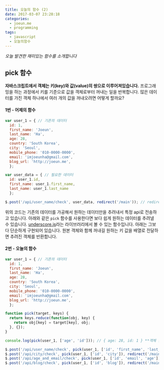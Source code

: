 ```yaml
---
title: 오늘의 함수 (2)
date: 2017-03-07 23:28:18
categories:
  - joeun.me
  - programming
tags:
  - javascript
  - 오늘의함수
---
```

_오늘 발견한 재미있는 함수를 소개합니다_

## pick 함수

__자바스크립트에서 객체는 키(key)와 값(value)의 쌍으로 이루어져있습니다.__ 프로그래밍을 하는 과정에서 키를 기준으로 값을 객체로부터 꺼내는 일을 반복합니다. 많은 데이터를 가진 객체 하나에서 여러 개의 값을 꺼내오려면 어떻게 할까요?

#### 1번 - 어제의 함수
```javascript
var user_1 = { // 기존의 데이터
  id: 1,
  first_name: 'Joeun',
  last_name: 'Ha',
  age: 28,
  country: 'South Korea',
  city: 'Seoul',
  mobile_phone: '010-0000-0000',
  email: 'imjoeunha@gmail.com',
  blog_url: 'http://joeun.me',
  };

var user_data = { // 필요한 데이터
  id: user_1.id,
  first_name: user_1.first_name, 
  last_name: user_1.last_name
  };

$.post('/api/user_name/check', user_data, redirect('/main')); // redirect 함수는 '오늘의 함수 (1)'에 나옵니다.
```

위의 코드는 기존의 데이터를 가공해서 원하는 데이터만을 추려내서 특정 api로 전송하고 있습니다. 아래와 같은 `pick` 함수를 사용한다면 보다 쉽게 원하는 데이터를 추려낼 수 있습니다. [underscore.js](underscorejs.org)라는 라이브러리에서 볼 수 있는 함수입니다. 아래는 그보다 단순하게 구현되어 있습니다. 원본 객체와 함께 꺼내길 원하는 키 값을 배열로 전달하면 추려진 객체를 반환합니다.

#### 2번 - 오늘의 함수
```javascript
var user_1 = { // 기존의 데이터
  id: 1,
  first_name: 'Joeun',
  last_name: 'Ha',
  age: 28,
  country: 'South Korea',
  city: 'Seoul',
  mobile_phone: '010-0000-0000',
  email: 'imjoeunha@gmail.com',
  blog_url: 'http://joeun.me',
  };

function pick(target, keys) {
  return keys.reduce(function(obj, key) {
    return obj[key] = target[key], obj;
  }, {});
}

console.log(pick(user_1, ['age', 'id'])); // { age: 28, id: 1 } **객체 값의 순서가 배열로 전달한 키의 순서대로 반환됩니다.

$.post('/api/user_name/check', pick(user_1, ['id', 'first_name', 'last_name']), redirect('/main'));
$.post('/api/city/check', pick(user_1, ['id', 'city']), redirect('/main')); // 간편하게 반복해서 원하는 객체를 만들 수 있습니다.
$.post('/api/age_and_email/check', pick(user_1, ['id', 'email', 'age']), redirect('/main'));
$.post('/api/blog/check', pick(user_1, ['id', 'blog']), redirect('/main'));
```